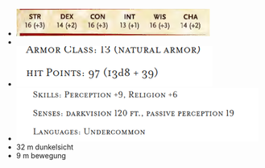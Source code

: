 - ![image.png](../assets/image_1698485136754_0.png)
-
- ![image.png](../assets/image_1698485077475_0.png)
- ![image.png](../assets/image_1698485107144_0.png)
- 32 m dunkelsicht
- 9 m bewegung